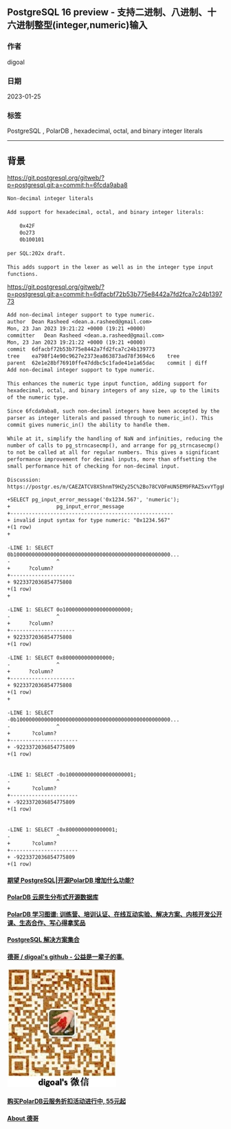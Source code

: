 ## PostgreSQL 16 preview - 支持二进制、八进制、十六进制整型(integer,numeric)输入  
        
### 作者        
digoal        
        
### 日期        
2023-01-25        
        
### 标签        
PostgreSQL , PolarDB , hexadecimal, octal, and binary integer literals   
        
----        
        
## 背景   
https://git.postgresql.org/gitweb/?p=postgresql.git;a=commit;h=6fcda9aba8  
  
```  
Non-decimal integer literals  
  
Add support for hexadecimal, octal, and binary integer literals:  
  
    0x42F  
    0o273  
    0b100101  
  
per SQL:202x draft.  
  
This adds support in the lexer as well as in the integer type input  
functions.  
```  
  
https://git.postgresql.org/gitweb/?p=postgresql.git;a=commit;h=6dfacbf72b53b775e8442a7fd2fca7c24b139773  
  
  
```  
Add non-decimal integer support to type numeric.  
author	Dean Rasheed <dean.a.rasheed@gmail.com>	  
Mon, 23 Jan 2023 19:21:22 +0000 (19:21 +0000)  
committer	Dean Rasheed <dean.a.rasheed@gmail.com>	  
Mon, 23 Jan 2023 19:21:22 +0000 (19:21 +0000)  
commit	6dfacbf72b53b775e8442a7fd2fca7c24b139773  
tree	ea798f14e90c9627e2373ea863873ad78f3694c6	tree  
parent	62e1e28bf76910ffe47ddbc5c1fade41e1a65dac	commit | diff  
Add non-decimal integer support to type numeric.  
  
This enhances the numeric type input function, adding support for  
hexadecimal, octal, and binary integers of any size, up to the limits  
of the numeric type.  
  
Since 6fcda9aba8, such non-decimal integers have been accepted by the  
parser as integer literals and passed through to numeric_in(). This  
commit gives numeric_in() the ability to handle them.  
  
While at it, simplify the handling of NaN and infinities, reducing the  
number of calls to pg_strncasecmp(), and arrange for pg_strncasecmp()  
to not be called at all for regular numbers. This gives a significant  
performance improvement for decimal inputs, more than offsetting the  
small performance hit of checking for non-decimal input.  
  
Discussion: https://postgr.es/m/CAEZATCV8XShnmT9HZy25C%2Bo78CVOFmUN5EM9FRAZ5xvYTggPMg%40mail.gmail.com  
```  
  
```  
+SELECT pg_input_error_message('0x1234.567', 'numeric');  
+               pg_input_error_message                  
+-----------------------------------------------------  
+ invalid input syntax for type numeric: "0x1234.567"  
+(1 row)  
+  
  
-LINE 1: SELECT 0b100000000000000000000000000000000000000000000000000...  
-               ^  
+      ?column?         
+---------------------  
+ 9223372036854775808  
+(1 row)  
+  
  
-LINE 1: SELECT 0o1000000000000000000000;  
-               ^  
+      ?column?         
+---------------------  
+ 9223372036854775808  
+(1 row)  
  
-LINE 1: SELECT 0x8000000000000000;  
-               ^  
+      ?column?         
+---------------------  
+ 9223372036854775808  
+(1 row)  
+  
  
-LINE 1: SELECT -0b10000000000000000000000000000000000000000000000000...  
-               ^  
+       ?column?         
+----------------------  
+ -9223372036854775809  
+(1 row)  
  
  
-LINE 1: SELECT -0o1000000000000000000001;  
-               ^  
+       ?column?         
+----------------------  
+ -9223372036854775809  
+(1 row)  
  
  
-LINE 1: SELECT -0x8000000000000001;  
-               ^  
+       ?column?         
+----------------------  
+ -9223372036854775809  
+(1 row)  
```  
  
  
#### [期望 PostgreSQL|开源PolarDB 增加什么功能?](https://github.com/digoal/blog/issues/76 "269ac3d1c492e938c0191101c7238216")
  
  
#### [PolarDB 云原生分布式开源数据库](https://github.com/ApsaraDB "57258f76c37864c6e6d23383d05714ea")
  
  
#### [PolarDB 学习图谱: 训练营、培训认证、在线互动实验、解决方案、内核开发公开课、生态合作、写心得拿奖品](https://www.aliyun.com/database/openpolardb/activity "8642f60e04ed0c814bf9cb9677976bd4")
  
  
#### [PostgreSQL 解决方案集合](../201706/20170601_02.md "40cff096e9ed7122c512b35d8561d9c8")
  
  
#### [德哥 / digoal's github - 公益是一辈子的事.](https://github.com/digoal/blog/blob/master/README.md "22709685feb7cab07d30f30387f0a9ae")
  
  
![digoal's wechat](../pic/digoal_weixin.jpg "f7ad92eeba24523fd47a6e1a0e691b59")
  
  
#### [购买PolarDB云服务折扣活动进行中, 55元起](https://www.aliyun.com/activity/new/polardb-yunparter?userCode=bsb3t4al "e0495c413bedacabb75ff1e880be465a")
  
  
#### [About 德哥](https://github.com/digoal/blog/blob/master/me/readme.md "a37735981e7704886ffd590565582dd0")
  
